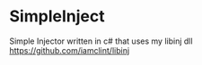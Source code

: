 # SimpleInject
Simple Injector written in c# that uses my libinj dll
https://github.com/iamclint/libinj
